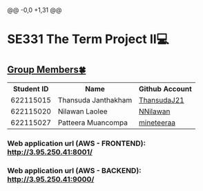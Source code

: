 @@ -0,0 +1,31 @@
<!DOCTYPE html>
<html>
<body>
    <h1>SE331 The Term Project II💻</h1>
    <h2><u>Group Members🍀</u></h2>
    <table>
    <tr>
        <th>Student ID</th>
        <th>Name</th>
        <th>Github Account</th>
    </tr>
    <tr>
        <td>622115015</td>
        <td>Thansuda Janthakham</td>
        <td><a href="https://github.com/ThansudaJ21" target="blank">ThansudaJ21</a></td>
    </tr>
    <tr>
        <td>622115020</td>
        <td>Nilawan Laolee</td>
        <td><a href="https://github.com/NNilawan" target="blank">NNilawan</a></td>
    </tr>
    <tr>
        <td>622115027</td>
        <td>Patteera Muancompa</td>
        <td><a href="https://github.com/mineteeraa" target="blank">mineteeraa</a></td>
    </tr>
    </table>
    <h3>Web application url (AWS - FRONTEND): <a href="http://3.95.250.41:8001/" target="blank">http://3.95.250.41:8001/</a></h3>
    <h3>Web application url (AWS - BACKEND): <a href="http://3.95.250.41:9000/" target="blank">http://3.95.250.41:9000/</a></h3>
</body>
</html>